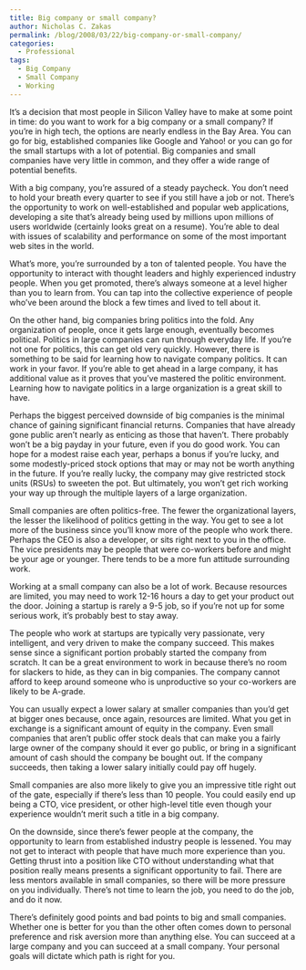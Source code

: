 ```yaml
---
title: Big company or small company?
author: Nicholas C. Zakas
permalink: /blog/2008/03/22/big-company-or-small-company/
categories:
  - Professional
tags:
  - Big Company
  - Small Company
  - Working
---
```

It&#8217;s a decision that most people in Silicon Valley have to make at some point in time: do you want to work for a big company or a small company? If you&#8217;re in high tech, the options are nearly endless in the Bay Area. You can go for big, established companies like Google and Yahoo! or you can go for the small startups with a lot of potential. Big companies and small companies have very little in common, and they offer a wide range of potential benefits.

With a big company, you&#8217;re assured of a steady paycheck. You don&#8217;t need to hold your breath every quarter to see if you still have a job or not. There&#8217;s the opportunity to work on well-established and popular web applications, developing a site that&#8217;s already being used by millions upon millions of users worldwide (certainly looks great on a resume). You&#8217;re able to deal with issues of scalability and performance on some of the most important web sites in the world.

What&#8217;s more, you&#8217;re surrounded by a ton of talented people. You have the opportunity to interact with thought leaders and highly experienced industry people. When you get promoted, there&#8217;s always someone at a level higher than you to learn from. You can tap into the collective experience of people who&#8217;ve been around the block a few times and lived to tell about it.

On the other hand, big companies bring politics into the fold. Any organization of people, once it gets large enough, eventually becomes political. Politics in large companies can run through everyday life. If you&#8217;re not one for politics, this can get old very quickly. However, there is something to be said for learning how to navigate company politics. It can work in your favor. If you&#8217;re able to get ahead in a large company, it has additional value as it proves that you&#8217;ve mastered the politic environment. Learning how to navigate politics in a large organization is a great skill to have.

Perhaps the biggest perceived downside of big companies is the minimal chance of gaining significant financial returns. Companies that have already gone public aren&#8217;t nearly as enticing as those that haven&#8217;t. There probably won&#8217;t be a big payday in your future, even if you do good work. You can hope for a modest raise each year, perhaps a bonus if you&#8217;re lucky, and some modestly-priced stock options that may or may not be worth anything in the future. If you&#8217;re really lucky, the company may give restricted stock units (RSUs) to sweeten the pot. But ultimately, you won&#8217;t get rich working your way up through the multiple layers of a large organization.

Small companies are often politics-free. The fewer the organizational layers, the lesser the likelihood of politics getting in the way. You get to see a lot more of the business since you&#8217;ll know more of the people who work there. Perhaps the CEO is also a developer, or sits right next to you in the office. The vice presidents may be people that were co-workers before and might be your age or younger. There tends to be a more fun attitude surrounding work.

Working at a small company can also be a lot of work. Because resources are limited, you may need to work 12-16 hours a day to get your product out the door. Joining a startup is rarely a 9-5 job, so if you&#8217;re not up for some serious work, it&#8217;s probably best to stay away.

The people who work at startups are typically very passionate, very intelligent, and very driven to make the company succeed. This makes sense since a significant portion probably started the company from scratch. It can be a great environment to work in because there&#8217;s no room for slackers to hide, as they can in big companies. The company cannot afford to keep around someone who is unproductive so your co-workers are likely to be A-grade.

You can usually expect a lower salary at smaller companies than you&#8217;d get at bigger ones because, once again, resources are limited. What you get in exchange is a significant amount of equity in the company. Even small companies that aren&#8217;t public offer stock deals that can make you a fairly large owner of the company should it ever go public, or bring in a significant amount of cash should the company be bought out. If the company succeeds, then taking a lower salary initially could pay off hugely.

Small companies are also more likely to give you an impressive title right out of the gate, especially if there&#8217;s less than 10 people. You could easily end up being a CTO, vice president, or other high-level title even though your experience wouldn&#8217;t merit such a title in a big company.

On the downside, since there&#8217;s fewer people at the company, the opportunity to learn from established industry people is lessened. You may not get to interact with people that have much more experience than you. Getting thrust into a position like CTO without understanding what that position really means presents a significant opportunity to fail. There are less mentors available in small companies, so there will be more pressure on you individually. There&#8217;s not time to learn the job, you need to do the job, and do it now.

There&#8217;s definitely good points and bad points to big and small companies. Whether one is better for you than the other often comes down to personal preference and risk aversion more than anything else. You can succeed at a large company and you can succeed at a small company. Your personal goals will dictate which path is right for you.
